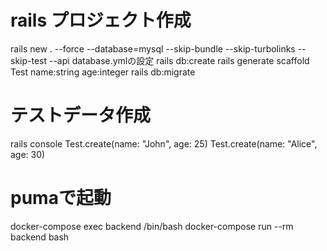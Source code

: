  # rails プロジェクト作成
 rails new . --force --database=mysql   --skip-bundle --skip-turbolinks --skip-test --api
 database.ymlの設定
 rails db:create
 rails generate scaffold Test name:string age:integer
 rails db:migrate

# テストデータ作成
rails console
Test.create(name: "John", age: 25)
Test.create(name: "Alice", age: 30)

# pumaで起動

docker-compose exec backend /bin/bash
docker-compose run --rm backend bash
